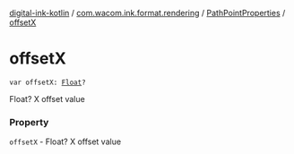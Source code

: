 [digital-ink-kotlin](../../index.md) / [com.wacom.ink.format.rendering](../index.md) / [PathPointProperties](index.md) / [offsetX](./offset-x.md)

# offsetX

`var offsetX: `[`Float`](https://kotlinlang.org/api/latest/jvm/stdlib/kotlin/-float/index.html)`?`

Float? X offset value

### Property

`offsetX` - Float? X offset value
